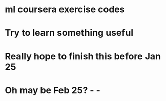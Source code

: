 # ml coursera exercise codes

# Try to learn something useful 
# Really hope to finish this before Jan 25
# Oh may be Feb 25? - -
